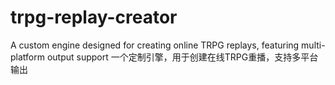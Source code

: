 # trpg-replay-creator
A custom engine designed for creating online TRPG replays, featuring multi-platform output support 一个定制引擎，用于创建在线TRPG重播，支持多平台输出
